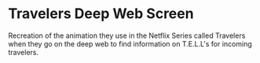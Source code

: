 # Travelers Deep Web Screen
 Recreation of the animation they use in the Netflix Series called Travelers when they go on the deep web to find information on T.E.L.L's for incoming travelers.
